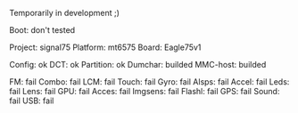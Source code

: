 Temporarily in development ;)

Boot: don't tested

Project: signal75
Platform: mt6575
Board: Eagle75v1

Config: ok
DCT: ok
Partition: ok
Dumchar: builded
MMC-host: builded

FM: fail
Combo: fail
LCM: fail
Touch: fail
Gyro: fail
Alsps: fail
Accel: fail
Leds: fail
Lens: fail
GPU: fail
Acces: fail
Imgsens: fail
Flashl: fail
GPS: fail
Sound: fail
USB: fail
